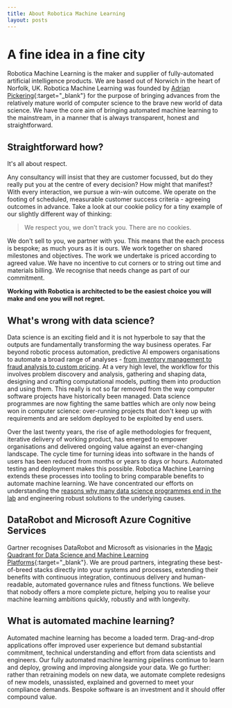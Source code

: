 ```yaml
---
title: About Robotica Machine Learning
layout: posts
---
```


# A fine idea in a fine city
Robotica Machine Learning is the maker and supplier of fully-automated artificial intelligence products.  We are based out of Norwich in the heart of Norfolk, UK.  Robotica Machine Learning was founded by [Adrian Pickering](https://www.linkedin.com/in/adrianpickering/){:target="_blank"} for the purpose of bringing advances from the relatively mature world of computer science to the brave new world of data science.  We have the core aim of bringing automated machine learning to the mainstream, in a manner that is always transparent, honest and straightforward.


## Straightforward how?
It's all about respect.

Any consultancy will insist that they are customer focussed, but do they really put you at the centre of every decision?  How might that manifest?  With every interaction, we pursue a win-win outcome. We operate on the footing of scheduled, measurable customer success criteria - agreeing outcomes in advance.  Take a look at our cookie policy for a tiny example of our slightly different way of thinking:
>We respect you, we don’t track you. There are no cookies.


We don't sell to you, we partner with you. This means that the each process is bespoke; as much yours as it is ours. We work together on shared milestones and objectives.  The work we undertake is priced according to agreed value.  We have no incentive to cut corners or to string out time and materials billing.  We recognise that needs change as part of our commitment.

**Working with Robotica is architected to be the easiest choice you will make and one you will not regret.**


## What's wrong with data science?
Data science is an exciting field and it is not hyperbole to say that the outputs are fundamentally transforming the way business operates. Far beyond robotic process automation, predictive AI empowers organisations to automate a broad range of analyses - [from inventory management to fraud analysis to custom pricing](/posts/opportunities).  At a very high level, the workflow for this involves problem discovery and analysis, gathering and shaping data, designing and crafting computational models, putting them into production and using them.  This really is not so far removed from the way computer software projects have historically been managed.  Data science programmes are now fighting the same battles which are only now being won in computer science: over-running projects that don't keep up with requirements and are seldom deployed to be exploited by end users.

Over the last twenty years, the rise of agile methodologies for frequent, iterative delivery of working product, has emerged to empower organisations and delivered ongoing value against an ever-changing landscape. The cycle time for turning ideas into software in the hands of users has been reduced from months or years to days or hours.  Automated testing and deployment makes this possible.  Robotica Machine Learning extends these processes into tooling to bring comparable benefits to automate machine learning.  We have concentrated our efforts on understanding the [reasons why many data science programmes end in the lab](/posts/reasons-why-many-data-science-programmes-end-in-the-lab) and engineering robust solutions to the underlying causes.


## DataRobot and Microsoft Azure Cognitive Services
Gartner recognises DataRobot and Microsoft as visionaries in the [Magic Quadrant for Data Science and Machine Learning Platforms](https://blog.datarobot.com/datarobot-included-for-the-first-time-as-a-visionary-in-the-2019-gartner-magic-quadrant-for-data-science-and-machine-learning-platforms){:target="_blank"}.  We are proud partners, integrating these best-of-breed stacks directly into your systems and processes, extending their benefits with continuous integration, continuous delivery and human-readable, automated governance rules and fitness functions.  We believe that nobody offers a more complete picture, helping you to realise your machine learning ambitions quickly, robustly and with longevity.


## What is automated machine learning?
Automated machine learning has become a loaded term. Drag-and-drop applications offer improved user experience but demand substantial commitment, technical understanding and effort from data scientists and engineers.  Our fully automated machine learning pipelines continue to learn and deploy, growing and improving alongside your data.  We go further: rather than retraining models on new data, we automate complete redesigns of new models, unassisted, explained and governed to meet your compliance demands.  Bespoke software is an investment and it should offer compound value.


